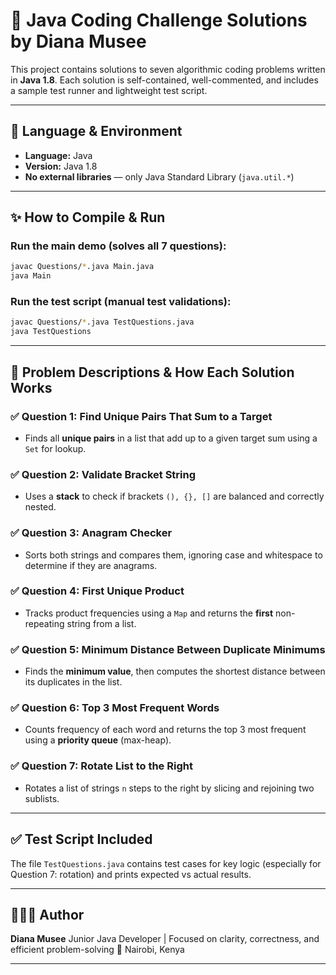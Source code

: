 # 🧠 Java Coding Challenge Solutions by Diana Musee

This project contains solutions to seven algorithmic coding problems written in **Java 1.8**. Each solution is self-contained, well-commented, and includes a sample test runner and lightweight test script.

---

## 💪 Language & Environment

* **Language:** Java
* **Version:** Java 1.8
* **No external libraries** — only Java Standard Library (`java.util.*`)

---

## ✨ How to Compile & Run

### Run the main demo (solves all 7 questions):

```bash
javac Questions/*.java Main.java
java Main
```

### Run the test script (manual test validations):

```bash
javac Questions/*.java TestQuestions.java
java TestQuestions
```

---

## 📌 Problem Descriptions & How Each Solution Works

### ✅ Question 1: Find Unique Pairs That Sum to a Target

* Finds all **unique pairs** in a list that add up to a given target sum using a `Set` for lookup.

### ✅ Question 2: Validate Bracket String

* Uses a **stack** to check if brackets `(), {}, []` are balanced and correctly nested.

### ✅ Question 3: Anagram Checker

* Sorts both strings and compares them, ignoring case and whitespace to determine if they are anagrams.

### ✅ Question 4: First Unique Product

* Tracks product frequencies using a `Map` and returns the **first** non-repeating string from a list.

### ✅ Question 5: Minimum Distance Between Duplicate Minimums

* Finds the **minimum value**, then computes the shortest distance between its duplicates in the list.

### ✅ Question 6: Top 3 Most Frequent Words

* Counts frequency of each word and returns the top 3 most frequent using a **priority queue** (max-heap).

### ✅ Question 7: Rotate List to the Right

* Rotates a list of strings `n` steps to the right by slicing and rejoining two sublists.

---

## ✅ Test Script Included

The file `TestQuestions.java` contains test cases for key logic (especially for Question 7: rotation) and prints expected vs actual results.

---

## 👩🏾‍💻 Author

**Diana Musee**
Junior Java Developer | Focused on clarity, correctness, and efficient problem-solving
📍 Nairobi, Kenya

---
